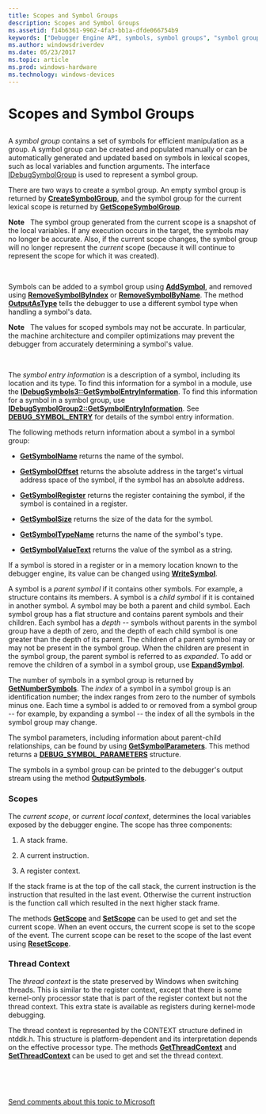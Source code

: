 ```yaml
---
title: Scopes and Symbol Groups
description: Scopes and Symbol Groups
ms.assetid: f14b6361-9962-4fa3-bb1a-dfde066754b9
keywords: ["Debugger Engine API, symbols, symbol groups", "symbol group, scopes", "Debugger Engine API, symbols, scopes", "scopes"]
ms.author: windowsdriverdev
ms.date: 05/23/2017
ms.topic: article
ms.prod: windows-hardware
ms.technology: windows-devices
---
```


# Scopes and Symbol Groups


## <span id="ddk_scopes_and_symbol_groups_dbx"></span><span id="DDK_SCOPES_AND_SYMBOL_GROUPS_DBX"></span>


A *symbol group* contains a set of symbols for efficient manipulation as a group. A symbol group can be created and populated manually or can be automatically generated and updated based on symbols in lexical scopes, such as local variables and function arguments. The interface [IDebugSymbolGroup](https://msdn.microsoft.com/library/windows/hardware/ff550838) is used to represent a symbol group.

There are two ways to create a symbol group. An empty symbol group is returned by [**CreateSymbolGroup**](https://msdn.microsoft.com/library/windows/hardware/ff540093), and the symbol group for the current lexical scope is returned by [**GetScopeSymbolGroup**](https://msdn.microsoft.com/library/windows/hardware/ff548280).

**Note**   The symbol group generated from the current scope is a snapshot of the local variables. If any execution occurs in the target, the symbols may no longer be accurate. Also, if the current scope changes, the symbol group will no longer represent the *current* scope (because it will continue to represent the scope for which it was created).

 

Symbols can be added to a symbol group using [**AddSymbol**](https://msdn.microsoft.com/library/windows/hardware/ff537925), and removed using [**RemoveSymbolByIndex**](https://msdn.microsoft.com/library/windows/hardware/ff554510) or [**RemoveSymbolByName**](https://msdn.microsoft.com/library/windows/hardware/ff554518). The method [**OutputAsType**](https://msdn.microsoft.com/library/windows/hardware/ff553191) tells the debugger to use a different symbol type when handling a symbol's data.

**Note**   The values for scoped symbols may not be accurate. In particular, the machine architecture and compiler optimizations may prevent the debugger from accurately determining a symbol's value.

 

The *symbol entry information* is a description of a symbol, including its location and its type. To find this information for a symbol in a module, use the [**IDebugSymbols3::GetSymbolEntryInformation**](https://msdn.microsoft.com/library/windows/hardware/ff548484). To find this information for a symbol in a symbol group, use [**IDebugSymbolGroup2::GetSymbolEntryInformation**](https://msdn.microsoft.com/library/windows/hardware/ff548487). See [**DEBUG\_SYMBOL\_ENTRY**](https://msdn.microsoft.com/library/windows/hardware/ff541662) for details of the symbol entry information.

The following methods return information about a symbol in a symbol group:

-   [**GetSymbolName**](https://msdn.microsoft.com/library/windows/hardware/ff549121) returns the name of the symbol.

-   [**GetSymbolOffset**](https://msdn.microsoft.com/library/windows/hardware/ff549135) returns the absolute address in the target's virtual address space of the symbol, if the symbol has an absolute address.

-   [**GetSymbolRegister**](https://msdn.microsoft.com/library/windows/hardware/ff549165) returns the register containing the symbol, if the symbol is contained in a register.

-   [**GetSymbolSize**](https://msdn.microsoft.com/library/windows/hardware/ff549169) returns the size of the data for the symbol.

-   [**GetSymbolTypeName**](https://msdn.microsoft.com/library/windows/hardware/ff549188) returns the name of the symbol's type.

-   [**GetSymbolValueText**](https://msdn.microsoft.com/library/windows/hardware/ff549201) returns the value of the symbol as a string.

If a symbol is stored in a register or in a memory location known to the debugger engine, its value can be changed using [**WriteSymbol**](https://msdn.microsoft.com/library/windows/hardware/ff561457).

A symbol is a *parent symbol* if it contains other symbols. For example, a structure contains its members. A symbol is a *child symbol* if it is contained in another symbol. A symbol may be both a parent and child symbol. Each symbol group has a flat structure and contains parent symbols and their children. Each symbol has a *depth* -- symbols without parents in the symbol group have a depth of zero, and the depth of each child symbol is one greater than the depth of its parent. The children of a parent symbol may or may not be present in the symbol group. When the children are present in the symbol group, the parent symbol is referred to as *expanded*. To add or remove the children of a symbol in a symbol group, use [**ExpandSymbol**](https://msdn.microsoft.com/library/windows/hardware/ff543271).

The number of symbols in a symbol group is returned by [**GetNumberSymbols**](https://msdn.microsoft.com/library/windows/hardware/ff547975). The *index* of a symbol in a symbol group is an identification number; the index ranges from zero to the number of symbols minus one. Each time a symbol is added to or removed from a symbol group -- for example, by expanding a symbol -- the index of all the symbols in the symbol group may change.

The symbol parameters, including information about parent-child relationships, can be found by using [**GetSymbolParameters**](https://msdn.microsoft.com/library/windows/hardware/ff549146). This method returns a [**DEBUG\_SYMBOL\_PARAMETERS**](https://msdn.microsoft.com/library/windows/hardware/ff541673) structure.

The symbols in a symbol group can be printed to the debugger's output stream using the method [**OutputSymbols**](https://msdn.microsoft.com/library/windows/hardware/ff553264).

### <span id="scopes"></span><span id="SCOPES"></span>Scopes

The *current scope*, or *current local context*, determines the local variables exposed by the debugger engine. The scope has three components:

1.  A stack frame.

2.  A current instruction.

3.  A register context.

If the stack frame is at the top of the call stack, the current instruction is the instruction that resulted in the last event. Otherwise the current instruction is the function call which resulted in the next higher stack frame.

The methods [**GetScope**](https://msdn.microsoft.com/library/windows/hardware/ff548270) and [**SetScope**](https://msdn.microsoft.com/library/windows/hardware/ff556773) can be used to get and set the current scope. When an event occurs, the current scope is set to the scope of the event. The current scope can be reset to the scope of the last event using [**ResetScope**](https://msdn.microsoft.com/library/windows/hardware/ff554577).

### <span id="thread-context"></span><span id="THREAD_CONTEXT"></span>Thread Context

The *thread context* is the state preserved by Windows when switching threads. This is similar to the register context, except that there is some kernel-only processor state that is part of the register context but not the thread context. This extra state is available as registers during kernel-mode debugging.

The thread context is represented by the CONTEXT structure defined in ntddk.h. This structure is platform-dependent and its interpretation depends on the effective processor type. The methods [**GetThreadContext**](https://msdn.microsoft.com/library/windows/hardware/ff549291) and [**SetThreadContext**](https://msdn.microsoft.com/library/windows/hardware/ff556829) can be used to get and set the thread context.

 

 

[Send comments about this topic to Microsoft](mailto:wsddocfb@microsoft.com?subject=Documentation%20feedback%20[debugger\debugger]:%20Scopes%20and%20Symbol%20Groups%20%20RELEASE:%20%285/15/2017%29&body=%0A%0APRIVACY%20STATEMENT%0A%0AWe%20use%20your%20feedback%20to%20improve%20the%20documentation.%20We%20don't%20use%20your%20email%20address%20for%20any%20other%20purpose,%20and%20we'll%20remove%20your%20email%20address%20from%20our%20system%20after%20the%20issue%20that%20you're%20reporting%20is%20fixed.%20While%20we're%20working%20to%20fix%20this%20issue,%20we%20might%20send%20you%20an%20email%20message%20to%20ask%20for%20more%20info.%20Later,%20we%20might%20also%20send%20you%20an%20email%20message%20to%20let%20you%20know%20that%20we've%20addressed%20your%20feedback.%0A%0AFor%20more%20info%20about%20Microsoft's%20privacy%20policy,%20see%20http://privacy.microsoft.com/default.aspx. "Send comments about this topic to Microsoft")




